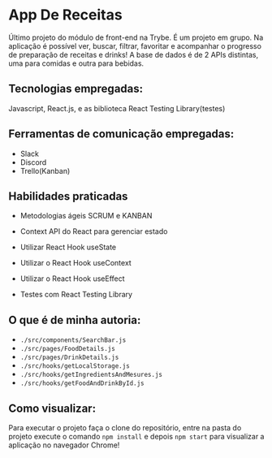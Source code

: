 # App De Receitas 

Último projeto do módulo de front-end na Trybe. É um projeto em grupo. Na aplicação é possível ver, buscar, filtrar, favoritar e acompanhar o progresso de preparação de receitas e drinks! A base de dados é de 2 APIs distintas, uma para comidas e outra para bebidas.

## Tecnologias empregadas:

Javascript, React.js, e as biblioteca React Testing Library(testes)

## Ferramentas de comunicação empregadas:

* Slack
* Discord
* Trello(Kanban)

## Habilidades praticadas

  * Metodologias ágeis SCRUM e KANBAN

  * Context API do React para gerenciar estado

  * Utilizar React Hook useState

  * Utilizar o React Hook useContext

  * Utilizar o React Hook useEffect

  * Testes com React Testing Library

## O que é de minha autoria:

* `./src/components/SearchBar.js`
* `./src/pages/FoodDetails.js`
* `./src/pages/DrinkDetails.js`
* `./src/hooks/getLocalStorage.js`
* `./src/hooks/getIngredientsAndMesures.js`
* `./src/hooks/getFoodAndDrinkById.js`

## Como visualizar:

Para executar o projeto faça o clone do repositório, entre na pasta do projeto execute o comando `npm install` e depois `npm start` para visualizar a aplicação no navegador Chrome!
